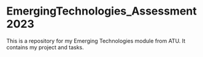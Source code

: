 # EmergingTechnologies_Assessment2023
This is a repository for my Emerging Technologies module from ATU.  It contains my project and tasks.
